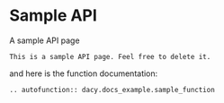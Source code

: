 # Sample API

A sample API page

```{note}
This is a sample API page. Feel free to delete it.
```

and here is the function documentation:

```{eval-rst}
.. autofunction:: dacy.docs_example.sample_function
```
